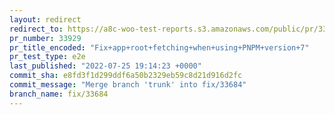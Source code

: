 ```yaml
---
layout: redirect
redirect_to: https://a8c-woo-test-reports.s3.amazonaws.com/public/pr/33929/e2e/index.html
pr_number: 33929
pr_title_encoded: "Fix+app+root+fetching+when+using+PNPM+version+7"
pr_test_type: e2e
last_published: "2022-07-25 19:14:23 +0000"
commit_sha: e8fd3f1d299ddf6a50b2329eb59c8d21d916d2fc
commit_message: "Merge branch 'trunk' into fix/33684"
branch_name: fix/33684
---
```

